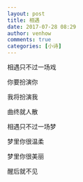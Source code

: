 ```yaml
---
layout: post
title: 相遇
date: 2017-07-28 08:29
author: venhow
comments: true
categories: [小诗]
---
```

相遇只不过一场戏

你要扮演你

我将扮演我

曲终就人散

相遇只不过一场梦

梦里你很温柔

梦里你很美丽

醒后就不见
